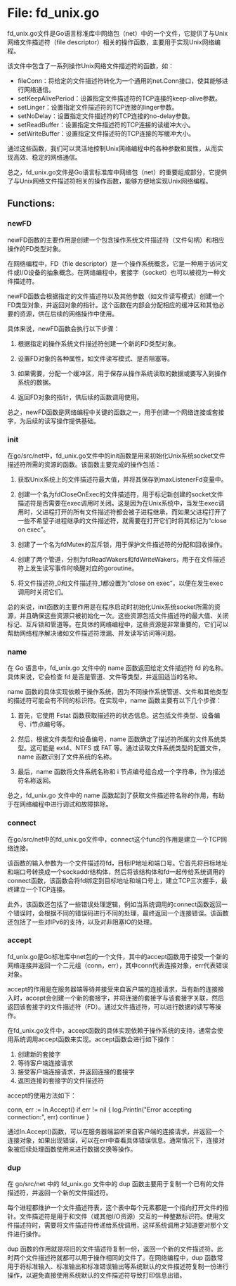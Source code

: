# File: fd_unix.go

fd_unix.go文件是Go语言标准库中网络包（net）中的一个文件，它提供了与Unix网络文件描述符（file descriptor）相关的操作函数，主要用于实现Unix网络编程。

该文件中包含了一系列操作Unix网络文件描述符的函数，如：

- fileConn：将给定的文件描述符转化为一个通用的net.Conn接口，使其能够进行网络通信。
- setKeepAlivePeriod：设置指定文件描述符的TCP连接的keep-alive参数。
- setLinger：设置指定文件描述符的TCP连接的linger参数。
- setNoDelay：设置指定文件描述符的TCP连接的no-delay参数。
- setReadBuffer：设置指定文件描述符的TCP连接的读缓冲大小。
- setWriteBuffer：设置指定文件描述符的TCP连接的写缓冲大小。

通过这些函数，我们可以灵活地控制Unix网络编程中的各种参数和属性，从而实现高效、稳定的网络通信。

总之，fd_unix.go文件是Go语言标准库中网络包（net）的重要组成部分，它提供了与Unix网络文件描述符相关的操作函数，能够方便地实现Unix网络编程。

## Functions:

### newFD

newFD函数的主要作用是创建一个包含操作系统文件描述符（文件句柄）和相应操作的FD类型对象。

在网络编程中，FD（file descriptor）是一个操作系统概念，它是一种用于访问文件或I/O设备的抽象概念。在网络编程中，套接字（socket）也可以被视为一种文件描述符。

newFD函数会根据指定的文件描述符以及其他参数（如文件读写模式）创建一个FD类型对象，并返回对象的指针。这个函数在内部会分配相应的缓冲区和其他必要的资源，供在后续的网络操作中使用。

具体来说，newFD函数会执行以下步骤：

1. 根据指定的操作系统文件描述符创建一个新的FD类型对象。

2. 设置FD对象的各种属性，如文件读写模式、是否阻塞等。

3. 如果需要，分配一个缓冲区，用于保存从操作系统读取的数据或要写入到操作系统的数据。

4. 返回FD对象的指针，供后续的函数调用使用。

总之，newFD函数是网络编程中关键的函数之一，用于创建一个网络连接或套接字，为后续的读写操作提供基础。



### init

在go/src/net中，fd_unix.go文件中的init函数是用来初始化Unix系统socket文件描述符所需的资源的函数。该函数主要完成的操作包括：

1. 获取Unix系统上的文件描述符最大值，并将其保存到maxListenerFd变量中。

2. 创建一个名为fdCloseOnExec的文件描述符，用于标记新创建的socket文件描述符是否需要在exec调用时关闭。这是因为在Unix系统中，当发生exec调用时，父进程打开的所有文件描述符都会被子进程继承，而如果父进程打开了一些不希望子进程继承的文件描述符，就需要在打开它们时将其标记为“close on exec”。

3. 创建了一个名为fdMutex的互斥锁，用于保护文件描述符的分配和回收操作。

4. 创建了两个管道，分别为fdReadWakers和fdWriteWakers，用于在文件描述符上发生读写事件时唤醒对应的goroutine。

5. 将文件描述符_0和文件描述符_1都设置为“close on exec”，以便在发生exec调用时关闭它们。

总的来说，init函数的主要作用是在程序启动时初始化Unix系统socket所需的资源，并且确保这些资源只被初始化一次。这些资源包括文件描述符的最大值、关闭标记、互斥锁和管道等。在具体的网络编程中，这些资源是非常重要的，它们可以帮助网络程序解决诸如文件描述符泄漏、并发读写访问等问题。



### name

在 Go 语言中，fd_unix.go 文件中的 name 函数返回给定文件描述符 fd 的名称。具体来说，它会检查 fd 是否是管道、文件等类型，并返回适当的名称。

name 函数的具体实现依赖于操作系统，因为不同操作系统管道、文件和其他类型的描述符可能会有不同的标识符。在实现中，name 函数主要有以下几个步骤：

1. 首先，它使用 Fstat 函数获取描述符的状态信息。这包括文件类型、设备编号、i节点编号等。

2. 然后，根据文件类型和设备编号，name 函数确定了描述符所属的文件系统类型。这可能是 ext4、NTFS 或 FAT 等。通过读取文件系统类型的配置文件，name 函数识别了文件系统的名称。

3. 最后，name 函数将文件系统名称和 i 节点编号组合成一个字符串，作为描述符名称返回。

总之，fd_unix.go 文件中的 name 函数起到了获取文件描述符名称的作用，有助于在网络编程中进行调试和故障排除。



### connect

在go/src/net中的fd_unix.go文件中，connect这个func的作用是建立一个TCP网络连接。

该函数的输入参数为一个文件描述符fd，目标IP地址和端口号。它首先将目标地址和端口号转换成一个sockaddr结构体，然后将该结构体和fd一起传给系统调用的connect函数，该函数会将fd绑定到目标地址和端口号上，建立TCP三次握手，最终建立一个TCP连接。

此外，该函数还包括了一些错误处理逻辑，例如当系统调用的connect函数返回一个错误时，会根据不同的错误码进行不同的处理，最终返回一个连接错误。该函数还包括了一些对IPv6的支持，以及对非阻塞IO的处理。



### accept

fd_unix.go是Go标准库中net包的一个文件，其中的accept函数用于接受一个新的网络连接并返回一个二元组（conn，err），其中conn代表连接对象，err代表错误对象。 

accept的作用是在服务器端等待并接受来自客户端的连接请求，当有新的连接接入时，accept会创建一个新的套接字，并将连接的套接字与该套接字关联，然后返回该套接字的文件描述符（FD）。通过文件描述符，可以进行数据的读写等操作。

在fd_unix.go文件中，accept函数的具体实现依赖于操作系统的支持，通常会使用系统调用accept函数来实现。accept函数会进行如下操作：

1. 创建新的套接字
2. 等待客户端连接请求
3. 接受客户端连接请求，并返回连接的套接字
4. 返回连接的套接字的文件描述符

accept的使用方法如下：

conn, err := ln.Accept()
if err != nil {
    log.Println("Error accepting connection:", err)
    continue
}

通过ln.Accept()函数，可以在服务器端监听来自客户端的连接请求，并返回一个连接对象，如果出现错误，可以在err中查看具体错误信息。通常情况下，连接对象被后续处理函数使用来进行数据交换等操作。



### dup

在 go/src/net 中的 fd_unix.go 文件中的 dup 函数主要用于复制一个已有的文件描述符，并返回一个新的文件描述符。

每个进程都维护一个文件描述符表，这个表中每个元素都是一个指向打开文件的指针。文件描述符是用于和文件（或其他I/O资源）交互的一种整数标识符。使用文件描述符时，需要将文件描述符传递给系统调用，这样系统调用才知道要对那个文件进行操作。

dup 函数的作用就是将旧的文件描述符复制一份，返回一个新的文件描述符。此时两个文件描述符就都可以用于操作相同的文件了。在网络编程中，dup 函数常用于将标准输入、标准输出和标准错误输出等系统默认的文件描述符复制一份进行操作，以避免直接使用系统默认的文件描述符导致打印信息出错。



